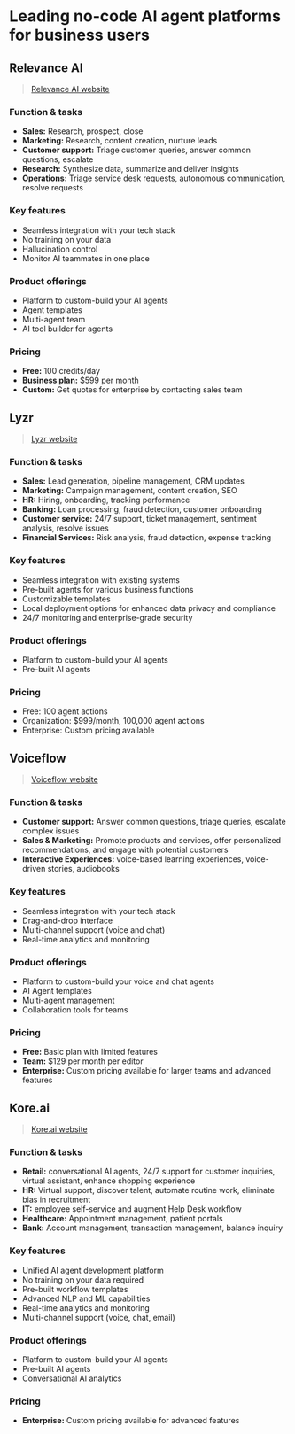 # Leading no-code AI agent platforms for business users

## Relevance AI

> [Relevance AI website](https://relevanceai.com/)

### Function & tasks

- **Sales:** Research, prospect, close
- **Marketing:** Research, content creation, nurture leads
- **Customer support:** Triage customer queries, answer common questions, escalate
- **Research:** Synthesize data, summarize and deliver insights
- **Operations:** Triage service desk requests, autonomous communication, resolve requests

### Key features

- Seamless integration with your tech stack
- No training on your data
- Hallucination control
- Monitor AI teammates in one place

### Product offerings

- Platform to custom-build your AI agents
- Agent templates
- Multi-agent team
- AI tool builder for agents

### Pricing

- **Free:** 100 credits/day
- **Business plan:** $599 per month
- **Custom:** Get quotes for enterprise by contacting sales team

## Lyzr

> [Lyzr website](https://www.lyzr.ai/)

### Function & tasks

- **Sales:** Lead generation, pipeline management, CRM updates
- **Marketing:** Campaign management, content creation, SEO
- **HR:** Hiring, onboarding, tracking performance
- **Banking:** Loan processing, fraud detection, customer onboarding
- **Customer service:** 24/7 support, ticket management, sentiment analysis, resolve issues
- **Financial Services:** Risk analysis, fraud detection, expense tracking

### Key features

- Seamless integration with existing systems
- Pre-built agents for various business functions
- Customizable templates
- Local deployment options for enhanced data privacy and compliance
- 24/7 monitoring and enterprise-grade security

### Product offerings

- Platform to custom-build your AI agents
- Pre-built AI agents

### Pricing

- Free: 100 agent actions
- Organization: $999/month, 100,000 agent actions
- Enterprise: Custom pricing available

## Voiceflow

> [Voiceflow website](https://www.voiceflow.com/)

### Function & tasks

- **Customer support:** Answer common questions, triage queries, escalate complex issues
- **Sales & Marketing:** Promote products and services, offer personalized recommendations, and engage with potential customers
- **Interactive Experiences:** voice-based learning experiences, voice-driven stories, audiobooks

### Key features

- Seamless integration with your tech stack
- Drag-and-drop interface
- Multi-channel support (voice and chat)
- Real-time analytics and monitoring

### Product offerings

- Platform to custom-build your voice and chat agents
- AI Agent templates
- Multi-agent management
- Collaboration tools for teams

### Pricing

- **Free:** Basic plan with limited features
- **Team:** $129 per month per editor
- **Enterprise:** Custom pricing available for larger teams and advanced features

## Kore.ai

> [Kore.ai website](https://www.kore.ai/)

### Function & tasks

- **Retail:** conversational AI agents, 24/7 support for customer inquiries, virtual assistant, enhance shopping experience
- **HR:** Virtual support, discover talent, automate routine work, eliminate bias in recruitment
- **IT:** employee self-service and augment Help Desk workflow
- **Healthcare:** Appointment management, patient portals
- **Bank:** Account management, transaction management, balance inquiry

### Key features

- Unified AI agent development platform
- No training on your data required
- Pre-built workflow templates
- Advanced NLP and ML capabilities
- Real-time analytics and monitoring
- Multi-channel support (voice, chat, email)

### Product offerings

- Platform to custom-build your AI agents
- Pre-built AI agents
- Conversational AI analytics

### Pricing

- **Enterprise:** Custom pricing available for advanced features

